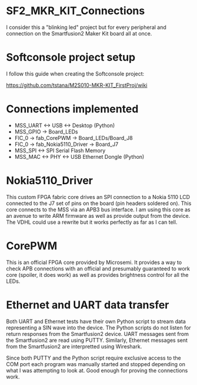 # SF2_MKR_KIT_Connections
I consider this a "blinking led" project but for every peripheral and connection on the Smartfusion2 Maker Kit board all at once.

# Softconsole project setup
I follow this guide when creating the Softconsole project:

https://github.com/tstana/M2S010-MKR-KIT_FirstProj/wiki

# Connections implemented

* MSS_UART <-> USB <-> Desktop (Python)
* MSS_GPIO -> Board_LEDs
* FIC_0 -> fab_CorePWM -> Board_LEDs/Board_J8
* FIC_0 -> fab_Nokia5110_Driver -> Board_J7
* MSS_SPI <-> SPI Serial Flash Memory
* MSS_MAC <-> PHY <-> USB Ethernet Dongle (Python)

# Nokia5110_Driver

This custom FPGA fabric core drives an SPI connection to a Nokia 5110 LCD connected to the J7 set of pins on the board (pin headers soldered on). This core connects to the MSS via an APB3 bus interface. I am using this core as an avenue to write ARM firmware as well as provide output from the device. The VDHL could use a rewrite but it works perfectly as far as I can tell.

# CorePWM

This is an official FPGA core provided by Microsemi. It provides a way to check APB connections with an official and presumably guaranteed to work core (spoiler, it does work) as well as provides brightness control for all the LEDs.

# Ethernet and UART data transfer

Both UART and Ethernet tests have their own Python script to stream data representing a SIN wave into the device. The Python scripts do not listen for return responses from the Smartfusion2 device. UART messages sent from the Smartfusion2 are read using PUTTY. Similarly, Ethernet messages sent from the Smartfusion2 are interpretted using Wireshark.

Since both PUTTY and the Python script require exclusive access to the COM port each program was manually started and stopped depending on what I was attempting to look at. Good enough for proving the connections work.
